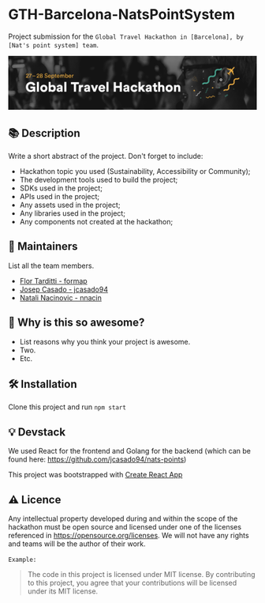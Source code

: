 # GTH-Barcelona-NatsPointSystem
Project submission for the `Global Travel Hackathon in [Barcelona], by [Nat's point system] team`.

![Add a screenshot from your project. For example the main website page.](https://raw.githubusercontent.com/Global-Travel-Hackathon/GTH-Location-TeamName/master/screenshots/Global-Travel-Hackathon-image.png)

## :books: Description

Write a short abstract of the project. Don't forget to include:

* Hackathon topic you used (Sustainability, Accessibility or Community);
* The development tools used to build the project;
* SDKs used in the project;
* APIs used in the project;
* Any assets used in the project;
* Any libraries used in the project;
* Any components not created at the hackathon;

## :hugs: Maintainers

List all the team members.
* [Flor Tarditti - formap](https://github.com/formap)
* [Josep Casado - jcasado94](https://github.com/jcasado94)
* [Natali Nacinovic - nnacin](https://github.com/nnacin)


## :tada: Why is this so awesome?

* List reasons why you think your project is awesome.
* Two.
* Etc.

## :hammer_and_wrench: Installation

Clone this project and run `npm start`

## :bulb: Devstack

We used React for the frontend and Golang for the backend (which can be found here: https://github.com/jcasado94/nats-points)

This project was bootstrapped with [Create React App](https://github.com/facebook/create-react-app)

## :warning: Licence

Any intellectual property developed during and within the scope of the hackathon must be open source and licensed under one of the licenses referenced in https://opensource.org/licenses. We will not have any rights and teams will be the author of their work.

`Example:`

>The code in this project is licensed under MIT license. By contributing to this project, you agree that your contributions will be licensed under its MIT license.
